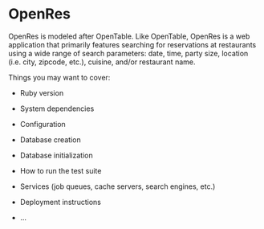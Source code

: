 # OpenRes

OpenRes is modeled after OpenTable. Like OpenTable, OpenRes is a web application that primarily features searching for reservations at restaurants using a wide range of search parameters: date, time, party size, location (i.e. city, zipcode, etc.), cuisine, and/or restaurant name.

Things you may want to cover:

* Ruby version

* System dependencies

* Configuration

* Database creation

* Database initialization

* How to run the test suite

* Services (job queues, cache servers, search engines, etc.)

* Deployment instructions

* ...

